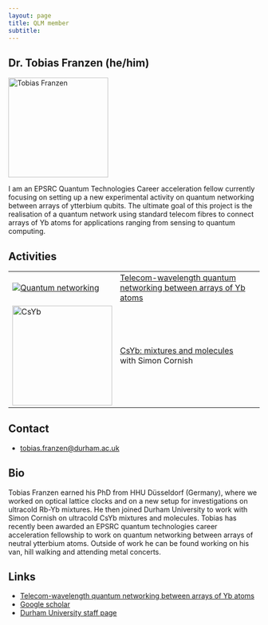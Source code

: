 ```yaml
---
layout: page
title: QLM member
subtitle:
---
```


## Dr. Tobias Franzen (he/him)
<img src="franzen.jpg" alt="Tobias Franzen" width=200/>

I am an EPSRC Quantum Technologies Career acceleration fellow currently focusing on setting up a new experimental activity  on quantum networking between arrays of ytterbium qubits. The ultimate goal of this project is the realisation of a quantum network using standard telecom fibres to connect arrays of Yb atoms for applications ranging from sensing to quantum computing.

## Activities

<table>
<tr><td>
<a href = "/research/quantum-tech/quantum-networking"> <img src="/research/quantum-tech/quantum-networking/networking.png" alt="Quantum networking"/></a>
</td><td>
<a href = "/research/quantum-tech/quantum-networking">Telecom-wavelength quantum networking between arrays of Yb atoms </a> <br/></td></tr><tr>
<td><img src="/research/coldmol/csyb/img/Yb_MOT.jpg" alt="CsYb" width=200/></td><td><a href="https://www.cornishlabs.uk/csyb"> CsYb: mixtures and molecules</a> <br/> with Simon Cornish</td></tr>
</table>

## Contact

* [tobias.franzen@durham.ac.uk](tobias.franzen@durham.ac.uk)

## Bio

Tobias Franzen earned his PhD from HHU Düsseldorf (Germany), where we worked on optical lattice clocks and on a new setup for investigations on ultracold Rb-Yb mixtures. He then joined Durham University to work with Simon Cornish on ultracold CsYb mixtures and molecules. Tobias has recently been awarded an EPSRC quantum technologies career acceleration fellowship to work on quantum networking between arrays of neutral ytterbium atoms. Outside of work he can be found working on his van, hill walking and attending metal concerts.

## Links
* [Telecom-wavelength quantum networking between arrays of Yb atoms](/research/tech/quantum-networking)
* [Google scholar](https://scholar.google.com/citations?user=_Doo0okAAAAJ&hl=en&oi=ao)
* [Durham University staff page](https://www.durham.ac.uk/staff/tobias-franzen/)



